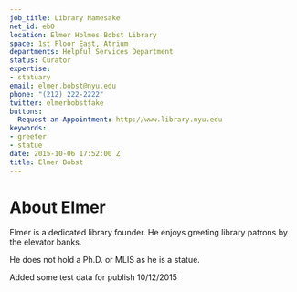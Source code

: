 ```yaml
---
job_title: Library Namesake
net_id: eb0
location: Elmer Holmes Bobst Library
space: 1st Floor East, Atrium
departments: Helpful Services Department
status: Curator
expertise:
- statuary
email: elmer.bobst@nyu.edu
phone: "(212) 222-2222"
twitter: elmerbobstfake
buttons:
  Request an Appointment: http://www.library.nyu.edu
keywords:
- greeter
- statue
date: 2015-10-06 17:52:00 Z
title: Elmer Bobst
---
```


# About Elmer

Elmer is a dedicated library founder. He enjoys greeting library patrons by the elevator banks. 

He does not hold a Ph.D. or MLIS as he is a statue.

Added some test data for publish 10/12/2015